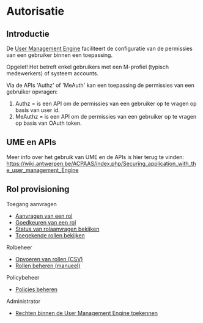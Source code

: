 # Autorisatie

## Introductie

De [User Management Engine](https://acpaas.digipolis.be/nl/product/user-management-engine) faciliteert de configuratie van de permissies van een gebruiker binnen een toepassing.

Opgelet! Het betreft enkel gebruikers met een M-profiel (typisch medewerkers) of systeem accounts.

Via de APIs 'Authz' of 'MeAuth' kan een toepassing de permissies van een gebruiker opvragen:

1. Authz = is een API om de permissies van een gebruiker op te vragen op basis van user id.
2. MeAuthz = is een API om de permissies van een gebruiker op te vragen op basis van OAuth token.

## UME en APIs

Meer info over het gebruik van UME en de APIs is hier terug te vinden:
https://wiki.antwerpen.be/ACPAAS/index.php/Securing_application_with_the_user_management_Engine

## Rol provisioning 

Toegang aanvragen
* [Aanvragen van een rol](https://wiki.antwerpen.be/ACPAAS/index.php/UM_Engine_-_Aanvragen_van_een_rol)
* [Goedkeuren van een rol](https://wiki.antwerpen.be/ACPAAS/index.php/UM_Engine_-_Goedkeuren_van_een_rol)
* [Status van rolaanvragen bekijken](https://wiki.antwerpen.be/ACPAAS/index.php/UM_Engine_-_Status_van_rolaanvragen_bekijken)
* [Toegekende rollen bekijken](https://wiki.antwerpen.be/ACPAAS/index.php/UM_Engine_-_Toegekende_rollen_bekijken)

Rolbeheer
* [Opvoeren van rollen (CSV)](https://wiki.antwerpen.be/ACPAAS/index.php/UM_Engine_-_Opvoeren_van_rollen_(CSV))
* [Rollen beheren (manueel)](https://wiki.antwerpen.be/ACPAAS/index.php/UM_Engine_-_Rollen_beheren_(manueel))

Policybeheer
* [Policies beheren](https://wiki.antwerpen.be/ACPAAS/index.php/UM_Engine_-_Policies_beheren)

Administrator
* [Rechten binnen de User Management Engine toekennen](https://wiki.antwerpen.be/ACPAAS/index.php/Rechten_binnen_de_User_Management_Engine_toekennen)
